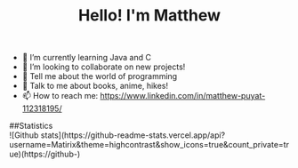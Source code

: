 <h1 align="center">Hello! I'm Matthew </h1>
<br>
<ul dir="auto">
<li><g-emoji class="g-emoji" alias="seedling" fallback-src="https://github.githubassets.com/images/icons/emoji/unicode/1f331.png">🌱</g-emoji> I’m currently learning Java and C</li>
<li><g-emoji class="g-emoji" alias="dancers" fallback-src="https://github.githubassets.com/images/icons/emoji/unicode/1f46f.png">👯</g-emoji> I’m looking to collaborate on new projects!</li>
<li><g-emoji class="g-emoji" alias="thinking" fallback-src="https://github.githubassets.com/images/icons/emoji/unicode/1f914.png">🤔</g-emoji> Tell me about the world of programming</li>
<li><g-emoji class="g-emoji" alias="speech_balloon" fallback-src="https://github.githubassets.com/images/icons/emoji/unicode/1f4ac.png">💬</g-emoji> Talk to me about books, anime, hikes!</li>
<li><g-emoji class="g-emoji" alias="mailbox" fallback-src="https://github.githubassets.com/images/icons/emoji/unicode/1f4eb.png">📫</g-emoji> How to reach me: <a href="https://www.linkedin.com/in/matthew-puyat-112318195/" rel="nofollow">https://www.linkedin.com/in/matthew-puyat-112318195/</a></li>
</ul>
##Statistics
<br>
![Github stats](https://github-readme-stats.vercel.app/api?username=Matirix&theme=highcontrast&show_icons=true&count_private=true)(https://github-)
